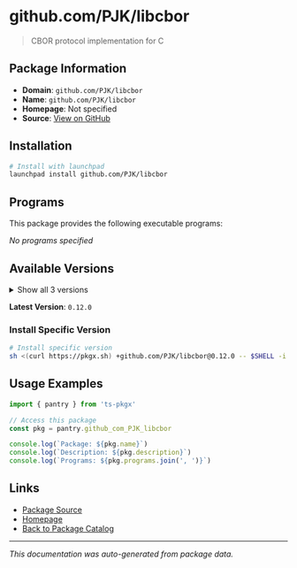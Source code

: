 # github.com/PJK/libcbor

> CBOR protocol implementation for C

## Package Information

- **Domain**: `github.com/PJK/libcbor`
- **Name**: `github.com/PJK/libcbor`
- **Homepage**: Not specified
- **Source**: [View on GitHub](https://github.com/pkgxdev/pantry/tree/main/projects/github.com/PJK/libcbor/package.yml)

## Installation

```bash
# Install with launchpad
launchpad install github.com/PJK/libcbor
```

## Programs

This package provides the following executable programs:

*No programs specified*

## Available Versions

<details>
<summary>Show all 3 versions</summary>

- `0.12.0`, `0.11.0`, `0.10.1`

</details>

**Latest Version**: `0.12.0`

### Install Specific Version

```bash
# Install specific version
sh <(curl https://pkgx.sh) +github.com/PJK/libcbor@0.12.0 -- $SHELL -i
```

## Usage Examples

```typescript
import { pantry } from 'ts-pkgx'

// Access this package
const pkg = pantry.github_com_PJK_libcbor

console.log(`Package: ${pkg.name}`)
console.log(`Description: ${pkg.description}`)
console.log(`Programs: ${pkg.programs.join(', ')}`)
```

## Links

- [Package Source](https://github.com/pkgxdev/pantry/tree/main/projects/github.com/PJK/libcbor/package.yml)
- [Homepage](#)
- [Back to Package Catalog](../package-catalog.md)

---

*This documentation was auto-generated from package data.*
